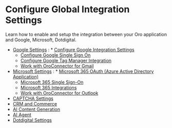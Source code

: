 <a id="configuration-guide-system-configuration-integrations"></a>

# Configure Global Integration Settings

Learn how to enable and setup the integration between your Oro application and Google, Microsoft, Dotdigital.

* [Google Settings](google-settings/index.md#admin-configuration-integrations-google)
  : * [Configure Google Integration Settings](google-settings/google-integration.md#system-configuration-integrations-google)
    * [Configure Google Single Sign On](google-settings/google-single-sign-on.md#user-guide-google-single-sign-on)
    * [Configure Google Tag Manager Integration](../../../integrations/gtm/index.md#gtm-ga-4-integration)
    * [Work with OroConnector for Gmail](../../../../activities/emails/oroconnector-google.md#oroconnector-for-google-workspace)
* [Microsoft Settings](microsoft-settings/index.md#configuration-integrations-microsoft)
  : * [Microsoft 365 OAuth (Azure Active Directory Application)](microsoft-settings/microsoft-oauth-azure.md#user-guide-integrations-azure-oauth)
    * [Microsoft 365 Single Sign-On](microsoft-settings/microsoft-single-sign-on.md#user-guide-integrations-microsoft-single-sign-on)
    * [Microsoft 365 Integrations](microsoft-settings/microsoft-365-integrations.md#user-guide-integrations-microsoft)
    * [Work with OroConnector for Outlook](../../../../activities/emails/oroconnector-microsoft.md#oroconnector-for-microsoft)
* [CAPTCHA Settings](captcha-settings.md#admin-configuration-integrations-captcha-global)
* [CRM and Commerce](commerce-integration.md#user-guide-commerce-integration)
* [AI Content Generation](ai-settings.md#admin-configuration-ai-integration-settings)
* [AI Agent](ai-agent.md#admin-configuration-ai-agent-settings)
* [Dotdigital Settings](dotdigital-integration-settings.md#admin-configuration-dotmailer-integration-settings)
